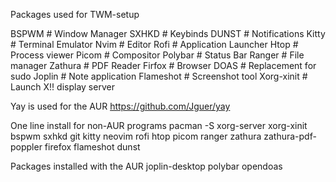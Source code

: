 Packages used for TWM-setup

BSPWM		# Window Manager
SXHKD		# Keybinds
DUNST		# Notifications
Kitty		# Terminal Emulator
Nvim 		# Editor
Rofi		# Application Launcher
Htop		# Process viewer
Picom		# Compositor
Polybar		# Status Bar
Ranger		# File manager
Zathura		# PDF Reader
Firfox		# Browser
DOAS		# Replacement for sudo
Joplin		# Note application
Flameshot 	# Screenshot tool
Xorg-xinit	# Launch X!! display server

Yay is used for the AUR
https://github.com/Jguer/yay

One line install for non-AUR programs
pacman -S xorg-server xorg-xinit bspwm sxhkd git kitty neovim rofi htop picom ranger zathura zathura-pdf-poppler firefox flameshot dunst

Packages installed with the AUR
joplin-desktop 
polybar 
opendoas
